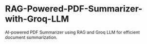 # RAG-Powered-PDF-Summarizer-with-Groq-LLM
AI-powered PDF Summarizer using RAG and Groq LLM for efficient document summarization.
